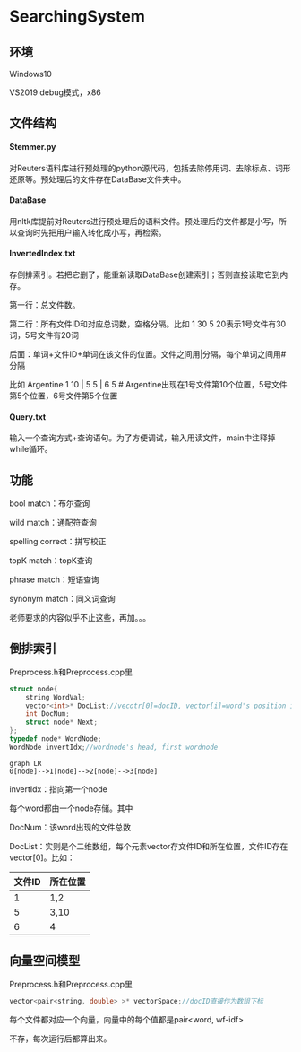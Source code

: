 # SearchingSystem

## 环境

Windows10

VS2019  debug模式，x86

## 文件结构

#### Stemmer.py

对Reuters语料库进行预处理的python源代码，包括去除停用词、去除标点、词形还原等。预处理后的文件存在DataBase文件夹中。

#### DataBase

用nltk库提前对Reuters进行预处理后的语料文件。预处理后的文件都是小写，所以查询时先把用户输入转化成小写，再检索。

#### InvertedIndex.txt

存倒排索引。若把它删了，能重新读取DataBase创建索引；否则直接读取它到内存。

第一行：总文件数。

第二行：所有文件ID和对应总词数，空格分隔。比如 1 30 5 20表示1号文件有30词，5号文件有20词

后面：单词+文件ID+单词在该文件的位置。文件之间用|分隔，每个单词之间用#分隔

比如  Argentine
1 10 | 5 5 | 6 5 #            Argentine出现在1号文件第10个位置，5号文件第5个位置，6号文件第5个位置

#### Query.txt

输入一个查询方式+查询语句。为了方便调试，输入用读文件，main中注释掉while循环。

## 功能

bool match：布尔查询

wild match：通配符查询

spelling correct：拼写校正

topK match：topK查询

phrase match：短语查询

synonym match：同义词查询

老师要求的内容似乎不止这些，再加。。。

## 倒排索引

Preprocess.h和Preprocess.cpp里

```c++
struct node{
	string WordVal;
	vector<int>* DocList;//vecotr[0]=docID, vector[i]=word's position in doc
	int DocNum;
	struct node* Next;
};
typedef node* WordNode;
WordNode invertIdx;//wordnode's head, first wordnode
```

```mermaid
graph LR
0[node]-->1[node]-->2[node]-->3[node]
```

invertIdx：指向第一个node

每个word都由一个node存储。其中

DocNum：该word出现的文件总数

DocList：实则是个二维数组，每个元素vector<int>存文件ID和所在位置，文件ID存在vector[0]。比如：

| 文件ID | 所在位置 |
| ------ | -------- |
| 1      | 1,2      |
| 5      | 3,10     |
| 6      | 4        |



## 向量空间模型

Preprocess.h和Preprocess.cpp里

```c++
vector<pair<string, double> >* vectorSpace;//docID直接作为数组下标
```

每个文件都对应一个向量，向量中的每个值都是pair<word, wf-idf>

不存，每次运行后都算出来。



